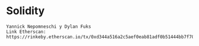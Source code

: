 # Solidity
 
    Yannick Nepomneschi y Dylan Fuks
    Link Etherscan: https://rinkeby.etherscan.io/tx/0xd344a516a2c5aef0eab81adf0b51444bb7f704e6eafc5618866a287b89e4dd09